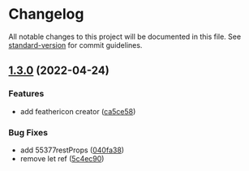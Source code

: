 # Changelog

All notable changes to this project will be documented in this file. See [standard-version](https://github.com/conventional-changelog/standard-version) for commit guidelines.

## [1.3.0](https://github.com/shinokada/ssic/compare/v1.2.0...v1.3.0) (2022-04-24)


### Features

* add feathericon creator ([ca5ce58](https://github.com/shinokada/ssic/commit/ca5ce58203bf8f642bdb4868debc41b1db900b09))


### Bug Fixes

* add 55377restProps ([040fa38](https://github.com/shinokada/ssic/commit/040fa381322a6715deed65275ccefedfc29e3fd3))
* remove let ref ([5c4ec90](https://github.com/shinokada/ssic/commit/5c4ec90ccb2d4c730688ae9fb4db329cda02ac8b))
